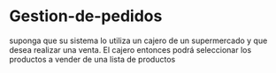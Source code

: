 # Gestion-de-pedidos
suponga que su sistema lo utiliza un cajero de un supermercado y que desea realizar una venta. El cajero entonces podrá seleccionar los productos a vender de una lista de productos
